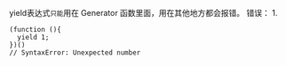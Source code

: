 yield表达式`只能`用在 Generator 函数里面，用在其他地方都会报错。
错误：
1. 
```
(function (){
  yield 1;
})()
// SyntaxError: Unexpected number
```


